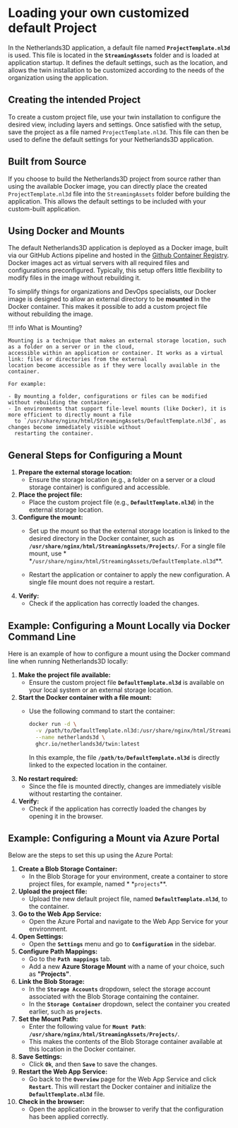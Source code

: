 # Loading your own customized default Project

In the Netherlands3D application, a default file named **`ProjectTemplate.nl3d`** is used. This file is located in the 
**`StreamingAssets`** folder and is loaded at application startup. It defines the default settings, such as the 
location, and allows the twin installation to be customized according to the needs of the organization using the 
application.

## Creating the intended Project

To create a custom project file, use your twin installation to configure the desired view, including layers and
settings. Once satisfied with the setup, save the project as a file named `ProjectTemplate.nl3d`. This file
can then be used to define the default settings for your Netherlands3D application.

## Built from Source

If you choose to build the Netherlands3D project from source rather than using the available Docker image, you can
directly place the created `ProjectTemplate.nl3d` file into the `StreamingAssets` folder before building the 
application. This allows the default settings to be included with your custom-built application.

## Using Docker and Mounts

The default Netherlands3D application is deployed as a Docker image, built via our GitHub Actions pipeline and hosted in
the [Github Container Registry](https://github.com/Netherlands3D/twin/pkgs/container/twin). Docker images act as virtual
servers with all required files and configurations preconfigured. Typically, this setup offers little flexibility to
modify files in the image without rebuilding it.

To simplify things for organizations and DevOps specialists, our Docker image is designed to allow an external directory
to be **mounted** in the Docker container. This makes it possible to add a custom project file without rebuilding the
image.

!!! info What is Mounting?

    Mounting is a technique that makes an external storage location, such as a folder on a server or in the cloud,
    accessible within an application or container. It works as a virtual link: files or directories from the external
    location become accessible as if they were locally available in the container.

    For example:

    - By mounting a folder, configurations or files can be modified without rebuilding the container.
    - In environments that support file-level mounts (like Docker), it is more efficient to directly mount a file
      to `/usr/share/nginx/html/StreamingAssets/DefaultTemplate.nl3d`, as changes become immediately visible without
      restarting the container.

## General Steps for Configuring a Mount

1. **Prepare the external storage location:**
    - Ensure the storage location (e.g., a folder on a server or a cloud storage container) is configured and
      accessible.
2. **Place the project file:**
    - Place the custom project file (e.g., **`DefaultTemplate.nl3d`**) in the external storage location.
3. **Configure the mount:**
    - Set up the mount so that the external storage location is linked to the desired directory in the Docker container,
      such as **`/usr/share/nginx/html/StreamingAssets/Projects/`**. For a single file mount, use *
      *`/usr/share/nginx/html/StreamingAssets/DefaultTemplate.nl3d`**.

    - Restart the application or container to apply the new configuration. A single file mount does not require a
      restart.
5. **Verify:**
    - Check if the application has correctly loaded the changes.

## Example: Configuring a Mount Locally via Docker Command Line

Here is an example of how to configure a mount using the Docker command line when running Netherlands3D locally:

1. **Make the project file available:**
    - Ensure the custom project file **`DefaultTemplate.nl3d`** is available on your local system or an external storage
      location.
2. **Start the Docker container with a file mount:**
    - Use the following command to start the container:

        ```bash
        docker run -d \
          -v /path/to/DefaultTemplate.nl3d:/usr/share/nginx/html/StreamingAssets/DefaultTemplate.nl3d \
          --name netherlands3d \
          ghcr.io/netherlands3d/twin:latest
        ```

      In this example, the file **`/path/to/DefaultTemplate.nl3d`** is directly linked to the expected location in the
      container.
3. **No restart required:**
    - Since the file is mounted directly, changes are immediately visible without restarting the container.
4. **Verify:**
    - Check if the application has correctly loaded the changes by opening it in the browser.

## Example: Configuring a Mount via Azure Portal

Below are the steps to set this up using the Azure Portal:

1. **Create a Blob Storage Container:**
    - In the Blob Storage for your environment, create a container to store project files, for example, named *
      *`projects`**.
2. **Upload the project file:**
    - Upload the new default project file, named **`DefaultTemplate.nl3d`**, to the container.
3. **Go to the Web App Service:**
    - Open the Azure Portal and navigate to the Web App Service for your environment.
4. **Open Settings:**
    - Open the **`Settings`** menu and go to **`Configuration`** in the sidebar.
5. **Configure Path Mappings:**
    - Go to the **`Path mappings`** tab.
    - Add a new **Azure Storage Mount** with a name of your choice, such as **"Projects"**.
6. **Link the Blob Storage:**
    - In the **`Storage Accounts`** dropdown, select the storage account associated with the Blob Storage containing the
      container.
    - In the **`Storage Container`** dropdown, select the container you created earlier, such as **`projects`**.
7. **Set the Mount Path:**
    - Enter the following value for **`Mount Path`**: **`/usr/share/nginx/html/StreamingAssets/Projects/`**.
    - This makes the contents of the Blob Storage container available at this location in the Docker container.
8. **Save Settings:**
    - Click **`Ok`**, and then **`Save`** to save the changes.
9. **Restart the Web App Service:**
    - Go back to the **`Overview`** page for the Web App Service and click **`Restart`**. This will restart the Docker
      container and initialize the **`DefaultTemplate.nl3d`** file.
10. **Check in the browser:**
    - Open the application in the browser to verify that the configuration has been applied correctly.
